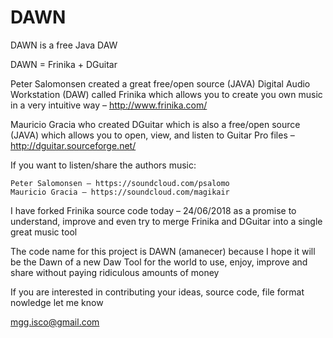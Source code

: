 # DAWN

DAWN is a free Java DAW 

DAWN = Frinika + DGuitar

Peter Salomonsen created a great free/open source (JAVA) Digital Audio Workstation (DAW) called Frinika which allows you to create you own music in a very intuitive way – http://www.frinika.com/

Mauricio Gracia who created DGuitar which is also a free/open source (JAVA) which allows you to open, view, and listen to Guitar Pro files – http://dguitar.sourceforge.net/

If you want to listen/share the authors music:

    Peter Salomonsen – https://soundcloud.com/psalomo
    Mauricio Gracia – https://soundcloud.com/magikair

I have forked Frinika source code today – 24/06/2018 as a promise to understand, improve and even try to merge Frinika and DGuitar into a single great music tool

The code name for this project is DAWN (amanecer) because I hope it will be the Dawn of a new Daw Tool for the world to use, enjoy, improve and share without paying ridiculous amounts of money

If you are interested in contributing your ideas, source code, file format nowledge let me know

mgg.isco@gmail.com
